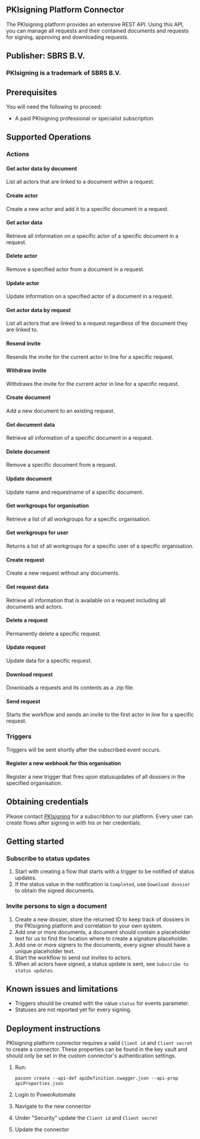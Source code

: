 
## PKIsigning Platform Connector
The PKIsigning platform provides an extensive REST API. Using this API, you can manage all requests and their contained documents and requests for signing, approving and downloading requests. 

## Publisher: SBRS B.V.
### PKIsigning is a trademark of SBRS B.V.

## Prerequisites
You will need the following to proceed:
* A paid PKIsigning professional or specialist subscription 

## Supported Operations

### Actions

#### Get actor data by document
List all actors that are linked to a document within a request.

#### Create actor
Create a new actor and add it to a specific document in a request.

#### Get actor data
Retrieve all information on a specific actor of a specific document in a request.

#### Delete actor
Remove a specified actor from a document in a request.

#### Update actor
Update information on a specified actor of a document in a request.

#### Get actor data by request
List all actors that are linked to a request regardless of the document they are linked to.

#### Resend invite
Resends the invite for the current actor in line for a specific request.

#### Withdraw invite
Withdraws the invite for the current actor in line for a specific request.

#### Create document
Add a new document to an existing request.

#### Get document data
Retrieve all information of a specific document in a request.

#### Delete document
Remove a specific document from a request.

#### Update document
Update name and requestname of a specific document.

#### Get workgroups for organisation
Retrieve a list of all workgroups for a specific organisation.

#### Get workgroups for user
Returns a list of all workgroups for a specific user of a specific organisation.

#### Create request
Create a new request without any documents.

#### Get request data
Retrieve all information that is available on a request including all documents and actors.

#### Delete a request
Permanently delete a specific request.

#### Update request
Update data for a specific request.

#### Download request
Downloads a requests and its contents as a .zip file.

#### Send request
Starts the workflow and sends an invite to the first actor in line for a specific request.

### Triggers
Triggers will be sent shortly after the subscribed event occurs.

#### Register a new webhook for this organisation
Register a new trigger that fires upon statusupdates of all dossiers in the specified organisation.

## Obtaining credentials
Please contact [PKIsigning](https://pkisigning.nl) for a subscribtion to our platform. Every user can create flows after signing in with his or her credentials.

## Getting started
### Subscribe to status updates
1. Start with creating a flow that starts with a trigger to be notified of status updates. 
2. If the status value in the notification is `Completed`, use `Download dossier` to obtain the signed documents.

### Invite persons to sign a document
1. Create a new dossier, store the returned ID to keep track of dossiers in the PKIsigning platform and correlation to your own system.
3. Add one or more documents, a document should contain a placeholder text for us to find the location where to create a signature placeholder.
4. Add one or more signers to the documents, every signer should have a unique placeholder text.
5. Start the workflow to send out invites to actors.
6. When all actors have signed, a status update is sent, see `Subscribe to status updates`.

## Known issues and limitations
* Triggers should be created with the value `status` for events parameter.
* Statuses are not reported yet for every signing.

## Deployment instructions
PKIsigning platform connector requires a valid `Client id` and `Client secret` to create a connector.
These properties can be found in the key vault and should only be set in the custom connector's authentication settings.

1. Run:
	```paconn
	paconn create --api-def apiDefinition.swagger.json --api-prop apiProperties.json
	```

2. Login to PowerAutomate
3. Navigate to the new connector
4. Under "Security" update the `Client id` and `Client secret`
5. Update the connector